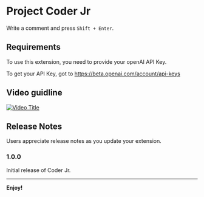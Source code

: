 # Project **Coder Jr**

Write a comment and press `Shift + Enter`.

## Requirements

To use this extension, you need to provide your openAI API Key.

To get your API Key, got to https://beta.openai.com/account/api-keys


## Video guidline
[![Video Title](https://img.youtube.com/vi/HHoCB_qZlks/0.jpg)](http://www.youtube.com/watch?v=HHoCB_qZlks)


## Release Notes

Users appreciate release notes as you update your extension.

### 1.0.0

Initial release of Coder Jr.

---

**Enjoy!** 
